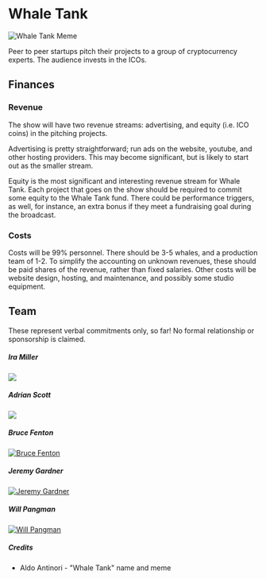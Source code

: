 # Whale Tank

![Whale Tank Meme](https://scontent-mia1-1.xx.fbcdn.net/v/t1.0-9/19895092_10155400392677660_1252980598480399489_n.jpg?oh=9fa51e7b616380d201577368a8cd260a&oe=59FBBE44)

Peer to peer startups pitch their projects to a group of cryptocurrency experts. The audience invests in the ICOs.

## Finances

### Revenue

The show will have two revenue streams: advertising, and equity (i.e. ICO coins) in the pitching projects.

Advertising is pretty straightforward; run ads on the website, youtube, and other hosting providers. This may become significant, but is likely to start out as the smaller stream.

Equity is the most significant and interesting revenue stream for Whale Tank. Each project that goes on the show should be required to commit some equity to the Whale Tank fund. There could be performance triggers, as well, for instance, an extra bonus if they meet a fundraising goal during the broadcast.

### Costs

Costs will be 99% personnel. There should be 3-5 whales, and a production team of 1-2. To simplify the accounting on unknown revenues, these should be paid shares of the revenue, rather than fixed salaries. Other costs will be website design, hosting, and maintenance, and possibly some studio equipment.

## Team

These represent verbal commitments only, so far! No formal relationship or sponsorship is claimed.

##### Ira Miller

[![](https://anarchapulco.com/wp-content/uploads/2017/02/MILLER-IRA-7-e1486598228854.jpg)](https://iramiller.com)

##### Adrian Scott
[![](http://www.ishipcode.com/images/kk.jpg)](http://www.ishipcode.com/)

##### Bruce Fenton
[![Bruce Fenton](http://www.atlanticfinancial.com/images-wealth-management-global-economy/bruce_fenton_atlantic_financial_ceo_small_photo.jpg)](https://www.facebook.com/bruce.fenton.page/)

##### Jeremy Gardner

[![Jeremy Gardner](https://pbs.twimg.com/profile_images/829246168496496642/kLVy3b6D.jpg)](https://www.bitcoin.com/podcast/jeremy-gardner-augur-founder-and-blochainedu-creator-shares-his-successful-journey)

##### Will Pangman

[![Will Pangman](https://fs.bitcoinmagazine.com/img/images/profiles-bitcoin-outreach-will-pangman.width-800.jpg)](https://bitcoinmagazine.com/articles/profiles-bitcoin-outreach-will-pangman-1401257335/)

##### Credits

 + Aldo Antinori - "Whale Tank" name and meme
